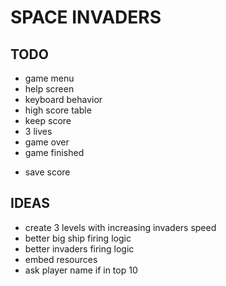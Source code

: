 ﻿# SPACE INVADERS


## TODO

* game menu
* help screen
* keyboard behavior
* high score table
* keep score
* 3 lives
* game over
* game finished
- save score


## IDEAS

- create 3 levels with increasing invaders speed
- better big ship firing logic
- better invaders firing logic
- embed resources
- ask player name if in top 10

